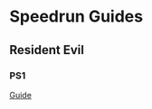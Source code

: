 # Speedrun Guides

## Resident Evil  
### PS1  
[Guide](https://github.com/cbrookins/SpeedrunGuides/blob/master/Resident%20Evil%20-1996/PS1/ResidentEvil_1996_PS1.md)
